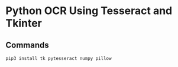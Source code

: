 # Python OCR Using Tesseract and Tkinter

## Commands

    pip3 install tk pytesseract numpy pillow
